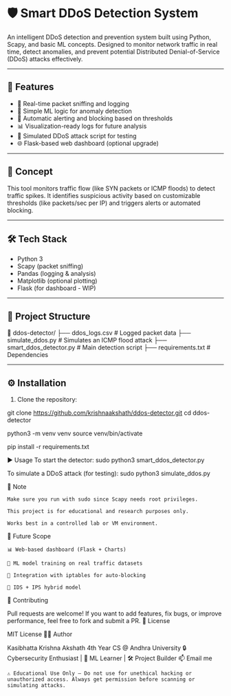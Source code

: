 # 🛡️ Smart DDoS Detection System

An intelligent DDoS detection and prevention system built using Python, Scapy, and basic ML concepts. Designed to monitor network traffic in real time, detect anomalies, and prevent potential Distributed Denial-of-Service (DDoS) attacks effectively.

---

## 🚀 Features

- 📡 Real-time packet sniffing and logging
- 🧠 Simple ML logic for anomaly detection
- 🔐 Automatic alerting and blocking based on thresholds
- 📊 Visualization-ready logs for future analysis
- 🧪 Simulated DDoS attack script for testing
- 🌐 Flask-based web dashboard (optional upgrade)

---

## 🧠 Concept

This tool monitors traffic flow (like SYN packets or ICMP floods) to detect traffic spikes. It identifies suspicious activity based on customizable thresholds (like packets/sec per IP) and triggers alerts or automated blocking.

---

## 🛠️ Tech Stack

- Python 3
- Scapy (packet sniffing)
- Pandas (logging & analysis)
- Matplotlib (optional plotting)
- Flask (for dashboard - WIP)

---

## 📁 Project Structure

📂 ddos-detector/
├── ddos_logs.csv # Logged packet data
├── simulate_ddos.py # Simulates an ICMP flood attack
├── smart_ddos_detector.py # Main detection script
├── requirements.txt # Dependencies


---

## ⚙️ Installation

1. Clone the repository:

git clone https://github.com/krishnaakshath/ddos-detector.git
cd ddos-detector

python3 -m venv venv
source venv/bin/activate

pip install -r requirements.txt


▶️ Usage
To start the detector:
sudo python3 smart_ddos_detector.py

To simulate a DDoS attack (for testing):
sudo python3 simulate_ddos.py

📌 Note

    Make sure you run with sudo since Scapy needs root privileges.

    This project is for educational and research purposes only.

    Works best in a controlled lab or VM environment.

🧠 Future Scope

    📊 Web-based dashboard (Flask + Charts)

    🧠 ML model training on real traffic datasets

    🧱 Integration with iptables for auto-blocking

    📡 IDS + IPS hybrid model

🤝 Contributing

Pull requests are welcome! If you want to add features, fix bugs, or improve performance, feel free to fork and submit a PR.
📜 License

MIT License
🧑‍💻 Author

Kasibhatta Krishna Akshath
4th Year CS @ Andhra University
🔒 Cybersecurity Enthusiast | 🧠 ML Learner | 🛠️ Project Builder
📫 Email me

    ⚠️ Educational Use Only — Do not use for unethical hacking or unauthorized access. Always get permission before scanning or simulating attacks.
